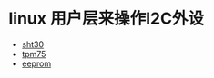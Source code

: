 # linux 用户层来操作I2C外设
* [sht30](SHT30/sht30.md)
* [tpm75](tpm75/tpm75.md)
* [eeprom](https://github.com/scw-92/scw_html_web/tree/master/scw/src/tools/eeprom)
